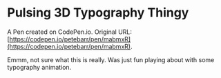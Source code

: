 # Pulsing 3D Typography Thingy

A Pen created on CodePen.io. Original URL: [https://codepen.io/petebarr/pen/mabmxR](https://codepen.io/petebarr/pen/mabmxR).

Emmm, not sure what this is really. Was just fun playing about with some typography animation.